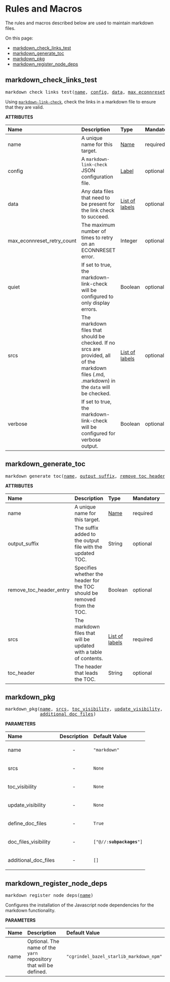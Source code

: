<!-- Generated with Stardoc, Do Not Edit! -->
# Rules and Macros

The rules and macros described below are used to maintain markdown
files.

On this page:

  * [markdown_check_links_test](#markdown_check_links_test)
  * [markdown_generate_toc](#markdown_generate_toc)
  * [markdown_pkg](#markdown_pkg)
  * [markdown_register_node_deps](#markdown_register_node_deps)


<a id="#markdown_check_links_test"></a>

## markdown_check_links_test

<pre>
markdown_check_links_test(<a href="#markdown_check_links_test-name">name</a>, <a href="#markdown_check_links_test-config">config</a>, <a href="#markdown_check_links_test-data">data</a>, <a href="#markdown_check_links_test-max_econnreset_retry_count">max_econnreset_retry_count</a>, <a href="#markdown_check_links_test-quiet">quiet</a>, <a href="#markdown_check_links_test-srcs">srcs</a>, <a href="#markdown_check_links_test-verbose">verbose</a>)
</pre>

Using [`markdown-link-check`](https://github.com/tcort/markdown-link-check), check the links in a markdown file to ensure that they are valid.

**ATTRIBUTES**


| Name  | Description | Type | Mandatory | Default |
| :------------- | :------------- | :------------- | :------------- | :------------- |
| <a id="markdown_check_links_test-name"></a>name |  A unique name for this target.   | <a href="https://bazel.build/docs/build-ref.html#name">Name</a> | required |  |
| <a id="markdown_check_links_test-config"></a>config |  A <code>markdown-link-check</code> JSON configuration file.   | <a href="https://bazel.build/docs/build-ref.html#labels">Label</a> | optional | @cgrindel_bazel_starlib//markdown:default_markdown_link_check_config |
| <a id="markdown_check_links_test-data"></a>data |  Any data files that need to be present for the link check to succeed.   | <a href="https://bazel.build/docs/build-ref.html#labels">List of labels</a> | optional | [] |
| <a id="markdown_check_links_test-max_econnreset_retry_count"></a>max_econnreset_retry_count |  The maximum number of times to retry on an ECONNRESET error.   | Integer | optional | 3 |
| <a id="markdown_check_links_test-quiet"></a>quiet |  If set to true, the markdown-link-check will be configured to only display errors.   | Boolean | optional | True |
| <a id="markdown_check_links_test-srcs"></a>srcs |  The markdown files that should be checked. If no srcs are provided, all of the markdown files (.md, .markdown) in the <code>data</code> will be checked.   | <a href="https://bazel.build/docs/build-ref.html#labels">List of labels</a> | optional | [] |
| <a id="markdown_check_links_test-verbose"></a>verbose |  If set to true, the markdown-link-check will be configured for verbose output.   | Boolean | optional | False |


<a id="#markdown_generate_toc"></a>

## markdown_generate_toc

<pre>
markdown_generate_toc(<a href="#markdown_generate_toc-name">name</a>, <a href="#markdown_generate_toc-output_suffix">output_suffix</a>, <a href="#markdown_generate_toc-remove_toc_header_entry">remove_toc_header_entry</a>, <a href="#markdown_generate_toc-srcs">srcs</a>, <a href="#markdown_generate_toc-toc_header">toc_header</a>)
</pre>



**ATTRIBUTES**


| Name  | Description | Type | Mandatory | Default |
| :------------- | :------------- | :------------- | :------------- | :------------- |
| <a id="markdown_generate_toc-name"></a>name |  A unique name for this target.   | <a href="https://bazel.build/docs/build-ref.html#name">Name</a> | required |  |
| <a id="markdown_generate_toc-output_suffix"></a>output_suffix |  The suffix added to the output file with the updated TOC.   | String | optional | ".toc_updated" |
| <a id="markdown_generate_toc-remove_toc_header_entry"></a>remove_toc_header_entry |  Specifies whether the header for the TOC should be removed from the TOC.   | Boolean | optional | True |
| <a id="markdown_generate_toc-srcs"></a>srcs |  The markdown files that will be updated with a table of contents.   | <a href="https://bazel.build/docs/build-ref.html#labels">List of labels</a> | required |  |
| <a id="markdown_generate_toc-toc_header"></a>toc_header |  The header that leads the TOC.   | String | optional | "Table of Contents" |


<a id="#markdown_pkg"></a>

## markdown_pkg

<pre>
markdown_pkg(<a href="#markdown_pkg-name">name</a>, <a href="#markdown_pkg-srcs">srcs</a>, <a href="#markdown_pkg-toc_visibility">toc_visibility</a>, <a href="#markdown_pkg-update_visibility">update_visibility</a>, <a href="#markdown_pkg-define_doc_files">define_doc_files</a>, <a href="#markdown_pkg-doc_files_visibility">doc_files_visibility</a>,
             <a href="#markdown_pkg-additional_doc_files">additional_doc_files</a>)
</pre>



**PARAMETERS**


| Name  | Description | Default Value |
| :------------- | :------------- | :------------- |
| <a id="markdown_pkg-name"></a>name |  <p align="center"> - </p>   |  <code>"markdown"</code> |
| <a id="markdown_pkg-srcs"></a>srcs |  <p align="center"> - </p>   |  <code>None</code> |
| <a id="markdown_pkg-toc_visibility"></a>toc_visibility |  <p align="center"> - </p>   |  <code>None</code> |
| <a id="markdown_pkg-update_visibility"></a>update_visibility |  <p align="center"> - </p>   |  <code>None</code> |
| <a id="markdown_pkg-define_doc_files"></a>define_doc_files |  <p align="center"> - </p>   |  <code>True</code> |
| <a id="markdown_pkg-doc_files_visibility"></a>doc_files_visibility |  <p align="center"> - </p>   |  <code>["@//:__subpackages__"]</code> |
| <a id="markdown_pkg-additional_doc_files"></a>additional_doc_files |  <p align="center"> - </p>   |  <code>[]</code> |


<a id="#markdown_register_node_deps"></a>

## markdown_register_node_deps

<pre>
markdown_register_node_deps(<a href="#markdown_register_node_deps-name">name</a>)
</pre>

Configures the installation of the Javascript node dependencies for the markdown functionality.

**PARAMETERS**


| Name  | Description | Default Value |
| :------------- | :------------- | :------------- |
| <a id="markdown_register_node_deps-name"></a>name |  Optional. The name of the <code>yarn</code> repository that will be defined.   |  <code>"cgrindel_bazel_starlib_markdown_npm"</code> |


